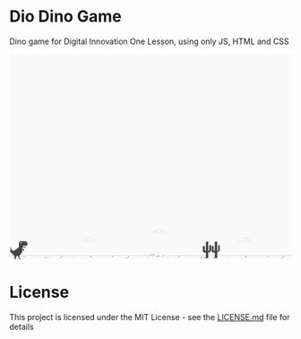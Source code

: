 # Dio Dino Game 
Dino game for Digital Innovation One Lesson, using only JS, HTML and CSS

![screenshot](img/example.png?raw=true "screenshot")

# License
This project is licensed under the MIT License - see the [LICENSE.md](LICENSE.md) file for details
